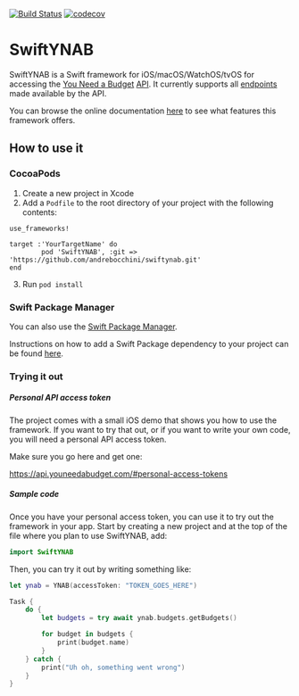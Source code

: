 [![Build Status](https://travis-ci.com/andrebocchini/swiftynab.svg?branch=master)](https://travis-ci.com/andrebocchini/swiftynab)  [![codecov](https://codecov.io/gh/andrebocchini/swiftynab/branch/master/graph/badge.svg)](https://codecov.io/gh/andrebocchini/swiftynab)



# SwiftYNAB

SwiftYNAB is a Swift framework for iOS/macOS/WatchOS/tvOS for accessing the [You Need a Budget](https://www.youneedabudget.com) [API](https://api.youneedabudget.com).  It currently supports all [endpoints](https://api.youneedabudget.com/v1) made available by the API.

You can browse the online documentation [here](https://andrebocchini.github.io/swiftynab) to see what features this framework offers.

## How to use it

### CocoaPods

1. Create a new project in Xcode
2. Add a `Podfile` to the root directory of your project with the following contents:

```
use_frameworks!
  
target :'YourTargetName' do
        pod 'SwiftYNAB', :git => 'https://github.com/andrebocchini/swiftynab.git'
end
```
3. Run `pod install`

### Swift Package Manager

You can also use the [Swift Package Manager](https://swift.org/package-manager/).

Instructions on how to add a Swift Package dependency to your project can be found [here](https://developer.apple.com/documentation/xcode/swift-packages).

### Trying it out

##### Personal API access token

The project comes with a small iOS demo that shows you how to use the framework.  If you want to try that out, or if you want to write your own code, you will need a personal API access token.

Make sure you go here and get one:

https://api.youneedabudget.com/#personal-access-tokens

##### Sample code

Once you have your personal access token, you can use it to try out the framework in your app. Start by creating a new project and at the top of the file where you plan to use SwiftYNAB, add:

```swift
import SwiftYNAB
```

Then, you can try it out by writing something like:

```swift
let ynab = YNAB(accessToken: "TOKEN_GOES_HERE")

Task {
    do {
        let budgets = try await ynab.budgets.getBudgets()

        for budget in budgets {
            print(budget.name)
        }
    } catch {
        print("Uh oh, something went wrong")
    }
}
```
